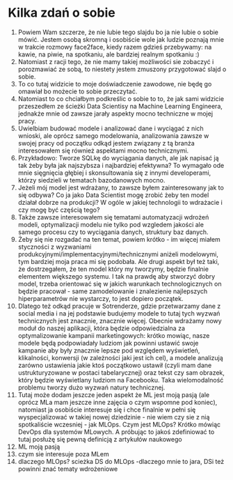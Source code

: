 # Kilka zdań o sobie

1. Powiem Wam szczerze, że nie lubie tego slajdu bo ja nie lubie o sobie mówić. Jestem osobą skromną i osobiście wole jak ludzie poznają mnie w trakcie rozmowy face2face, kiedy razem gdzieś przebywamy: na kawie, na piwie, na spotkaniu, ale bardziej realnym spotkaniu :)
2. Natomiast z racji tego, że nie mamy takiej możliwości sie zobaczyć i porozmawiać ze sobą, to niestety jestem zmuszony przygotować slajd o sobie.
3. To co tutaj widzicie to moje doświadczenie zawodowe, nie będę go omawiał bo możecie to sobie przeczytać.
4. Natomiast to co chciałbym podkreślic o sobie to to, że jak sami widzicie przeszedłem ze ścieżki Data Scientisy na Machine Learning Engineera, jednakże mnie od zawsze jarały aspekty mocno techniczne w mojej pracy.
5. Uwielbiam budować modele i analizować dane i wyciągać z nich wnioski, ale oprócz samego modelowania, analizowania zawsze w swojej pracy od początku odkąd jestem związany z tą branża interesowałem się również aspektami mocno technicznymi.
6. Przykładowo: Tworze SQLkę do wyciągania danych, ale jak napisać ją tak żeby była jak najszybsza i najbardziej efektywna? To wymagało ode mnie sięgnięcia głębiej i skonsultowania się z innymi developerami, którzy siedzieli w tematach bazodanowych mocno.
7. Jeżeli mój model jest wdrażany, to zawsze byłem zainteresowany jak to się odbywa? Co ja jako Data Scientist mogę zrobić żeby ten model działał dobrze na produkcji? W ogóle w jakiej technologii to wdrażacie i czy mogę być częścią tego?
8. Także zawsze interesowałem się tematami automatyzacji wdrożeń modeli, optymalizacji modelu nie tylko pod wzgledem jakości ale samego procesu czy to wyciągania danych, struktury baz danych.  
9. Żeby się nie rozgadać na ten temat, powiem krótko - im więcej miałem styczności z wyzwaniami produkcyjnymi/implementacyjnymi/technicznymi aniżeli modelowymi, tym bardziej moja praca mi się podobała. Ale drugi aspekt był też taki, że dostrzegałem, że ten model który my tworzymy, będzie finalnie elementem większego systemu. I tak na prawdę aby stworzyć dobry model, trzeba orientować się w jakich warunkach technologicznych on będzie pracował - same zamodelowanie i znalezienie najlepszych hiperparametrów nie wystarczy, to jest dopiero początek.
10. Dlatego też odkąd pracuje w Sotrenderze, gdzie przetwarzamy dane z social media i na jej podstawie budujemy modele to tutaj tych wyzwań technicznych jest znacznie, znacznie więcej. Obecnie wdrażamy nowy moduł do naszej aplikacji, która będzie odpowiedzialna za optymalizowanie kampanii marketingowych: krótko mowiąc, nasze modele będą podpowiadały ludziom jak powinni ustawić swoje kampanie aby były znacznie lepsze pod względem wyświetleń, klikalności, konwersji (w zależności jaki jest ich cel), a modele analizują zarówno ustawienia jakie ktoś początkowo ustawił (czyli mam dane ustrukturyzowane w postaci tabelarycznej) oraz tekst czy sam obrazek, który będzie wyświetlany ludziom na Facebooku. Taka wielomodalność problemu tworzy dużo wyzwań natury technicznej. 
11. Tutaj może dodam jeszcze jeden aspekt że ML jest moją pasją (ale oprócz MLa mam jeszcze inne zajęcia o czym wspomne pod koniec), natomiast ja osobiście interesuje się i chce finalnie w pełni się wyspecjalizować w takiej nowej dziedzinie - nie wiem czy sie z nią spotkaliście wczesniej - jak MLOps. Czym jest MLOps? Krótko mówiąc DevOps dla systemów MLowych. A próbując to jakoś zdefiniować to tutaj posłużę się pewną definicją z artykułów naukowego 
12. ML moją pasją
13. czym sie interesuje poza MLem
14. dlaczego MLOps? scieżka DS do MLOps -dlaczego mnie to jara, DSi też powinni znać tematy wdrożeniowe